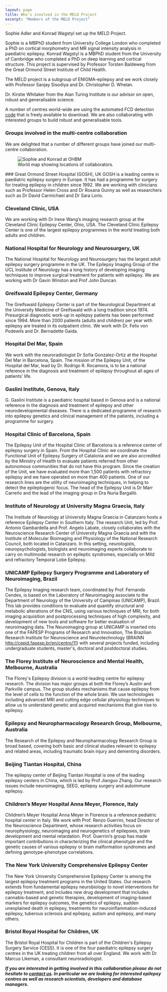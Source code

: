 ```yaml
---
layout: page
title: Who's involved in the MELD Project
excerpt: "Members of the MELD Project"
---
```


Sophie Adler and Konrad Wagstyl set up the MELD Project. 

Sophie is a MBPhD student from University College London who completed a PhD on cortical morphometry and MR signal intensity analysis in paediatric epilepsy. Konrad Wagstyl is a MBPhD student from the University of Cambridge who completed a PhD on deep learning and cortical structure. This project is supervised by Professor Torsten Baldeweg from the Great Ormond Street Institute of Child Health.

The MELD project is a subgroup of ENIGMA-epilepsy and we work closely with Professor Sanjay Sisodiya and Dr. Christopher D. Whelan. 

Dr. Kirstie Whitaker from the Alan Turing Institute is our advisor on open, robust and generalisable science. 

A number of centres world-wide are using the automated FCD detection [code](https://github.com/kwagstyl/FCDdetection) that is freely available to download. We are also collaborating with interested groups to build robust and generalisable tools.

### Groups involved in the multi-centre collaboration

We are delighted that a number of different groups have joined our multi-centre collaboration.

<figure>
<img src="/images/WRLD-EPS-02-4001-01.png"
alt="Sophie and Konrad at OHBM">
<figcaption>World map showing locations of collaborators.</figcaption>
</figure>
### Great Ormond Street Hospital (GOSH), UK
GOSH is a leading centre in paediatric epilepsy surgery in Europe. It has had a programme for surgery for treating epilepsy in children since 1992. We are working with clinicians such as Professor Helen Cross and Dr Roxana Gunny as well as researchers such as Dr David Carmichael and Dr Sara Lorio.

### Cleveland Clinic, USA
We are working with Dr Irene Wang’s imaging research group at the Cleveland Clinic Epilepsy Center, Ohio, USA. The Cleveland Clinic Epilepsy Center is one of the largest epilepsy programmes in the world treating both adults and children.

### National Hospital for Neurology and Neurosurgery, UK
The National Hospital for Neurology and Neurosurgery has the largest adult epilepsy surgery programme in the UK. The Epilepsy Imaging Group of the UCL Institute of Neurology has a long history of developing imaging techniques to improve surgical treatment for patients with epilepsy. We are working with Dr Gavin Winston and Prof John Duncan.

### Greifswald Epilepsy Center, Germany
The Greifswald Epilepsy Center is part of the Neurological Department at the University Medicine of Greifswald with a long tradition since 1974. Presurgical diagnostic work-up in epilepsy patients has been performed since 1994. More than 2000 patients (adults and children) per year with epilepsy are treated in its outpatient clinic. We work with Dr. Felix von Podewils and Dr. Bernadette Gaida.

### Hospital Del Mar, Spain
We work with the neuroradiologist  Dr Sofia Gonzalez-Ortiz at the Hospital Del Mar in Barcelona, Spain. The mission of the Epilepsy Unit, of the Hospital del Mar,  lead by Dr. Rodrigo R. Rocamora, is to be a national reference in the diagnosis and treatment of epilepsy throughout all ages of patients’ life.

### Gaslini Institute, Genova, Italy
G. Gaslini Institute is a paediatric hospital based in Genova and is a national reference in the diagnosis and treatment of epilepsy and other neurodevelopmental diseases. There is a dedicated programme of research into epilepsy genetics and clinical management of the patients, including a programme for surgery. 

### Hospital Clinic of Barcelona, Spain
The Epilepsy Unit of the Hospital Clinic of Barcelona  is a reference center of epilepsy surgery in Spain.  From the Hospital Clínic we coordinate the Functional Unit of Epilepsy Surgery of Catalonia and we are also accredited by the Ministry of Health to evaluate patients referred from other autonomous communities that do not have this program. Since the creation of the Unit, we have evaluated more than 1,500 patients with refractory epilepsy and we have operated on more than 400 patients. One of our research lines are the utility of neuroimaging techniques, in helping to detect the epileptogenic focus. The head of the Epilepsy Unit is Dr Marr Carreño and the lead of the imaging group in Dra Nuria Bargalló.

### Institute of Neurology at University Magna Graecia, Italy
The Institute of Neurology at University Magna Graecia in Catanzaro hosts a reference Epilepsy Center in Southern Italy. The research Unit, led by Prof. Antonio Gambardella and Prof. Angelo Labate, closely collaborates with the Neuroscience Research Center of University Magna Graecia and with the Institute of Molecular Bioimaging and Physiology of the National Research Council, both located in Catanzaro. In this setting, neurologists, neuropsychologists, biologists and neuroimaging experts collaborate to carry on multimodal research on epileptic syndromes, especially on Mild and refractory Temporal Lobe Epilepsy.

### UNICAMP Epilepsy Surgery Programme and Laboratory of Neuroimaging, Brazil
The Epilepsy Imaging research team, coordinated by Prof. Fernando Cendes, is based on the Laboratory of Neuroimaging associate to the Department of Neurology of the University of Campinas (UNICAMP), Brazil. This lab provides conditions to evaluate and quantify structural and metabolic alterations of the CNS, using various techniques of MRI, for both imaging acquisition and postprocessing techniques of high complexity, and development of new tools and software for better evaluation of neuroimaging data. The Neuroimaging group at UNICAMP is inserted into one of the FAPESP Programs of Research and Innovation, The Brazilian Research Institute for Neuroscience and Neurotechnology (BRAINN http://cepid.fapesp.br/en/centro/11) with several projects funded, including undergraduate students, master's, doctoral and postdoctoral studies. 

### The Florey Institute of Neuroscience and Mental Health, Melbourne, Australia
The Florey's Epilepsy division is a world-leading centre for epilepsy research. The division has major groups at both the Florey’s Austin and Parkville campus. The group studies mechanisms that cause epilepsy from the level of cells to the function of the whole brain. We use technologies including advanced MRI and cutting edge cellular physiology techniques to allow us to understand genetic and acquired mechanisms that give rise to epilepsy. 

### Epilepsy and Neuropharmacology Research Group, Melbourne, Australia
The Research of the Epilepsy and Neuropharmacology Research Group is broad based, covering both basic and clinical studies relevant to epilepsy and related areas, including traumatic brain injury and dementing disorders.

### Beijing Tiantan Hospital, China
The epilepsy center of Beijing Tiantan Hospital is one of the leading epilepsy centers in China, which is led by Prof Jianguo Zhang. Our research issues include neuroimaging, SEEG, epilepsy surgery and autoimmune epilepsy.

### Children’s Meyer Hospital Anna Meyer, Florence, Italy
Children’s Meyer Hospital Anna Meyer in Florence is a reference pediatric hospital center in Italy. We work with Prof. Renzo Guerrini, head Director of the Neuroscience Department, whose research activities focus on neurophysiology, neuroimaging and neurogenetics of epilepsies, brain development and mental retardation. Prof. Guerrini’s group has made important contributions in characterizing the clinical phenotype and the genetic causes of various epilepsy or brain malformation syndromes and defining genotype-phenotype correlations.

### The New York University Comprehensive Epilepsy Center
The New York University Comprehensive Epilepsy Center is among the largest epilepsy treatment programs in the United States. Our research extends from fundamental epilepsy neurobiology to novel interventions for epilepsy treatment, and includes new drug development that includes cannabis-based and genetic therapies, development of imaging-based markers for epilepsy outcomes, the genetics of epilepsy, sudden unexplained death in epilepsy, treatments for neuroinflammation-induced epilepsy, tuberous sclerosis and epilepsy, autism and epilepsy, and many others.

### Bristol Royal Hospital for Children, UK
The Bristol Royal Hospital for Children is part of the Children's Epilepsy Surgery Service (CESS). It is one of the four paediatric epilepsy surgery centres in the UK treating children from all over England. We work with Dr Marcus Likeman, a consultant neuroradiologist.

***If you are interested in getting involved in this collaboration please do not hesitate to [contact us](mailto:MELD.study@gmail.com). In particular we are looking for interested epilepsy centres as well as research scientists, developers and database managers.***


